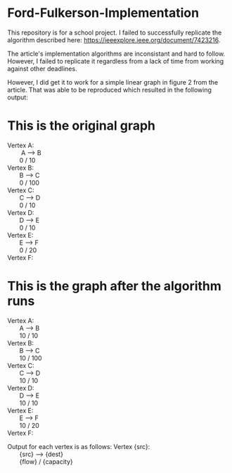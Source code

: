 # Ford-Fulkerson-Implementation

This repository is for a school project. 
I failed to successfully replicate the algorithm described here: 
https://ieeexplore.ieee.org/document/7423216.

The article's implementation algorithms are inconsistant and
hard to follow. However, I failed to replicate it regardless
from a lack of time from working against other deadlines.

However, I did get it to work for a simple linear graph in 
figure 2 from the article. That was able to be reproduced
which resulted in the following output:

# This is the original graph
Vertex A:<br />
	&nbsp; &nbsp; &nbsp; &nbsp; A --> B<br /> 
	&nbsp; &nbsp; &nbsp; &nbsp;0 / 10<br />
Vertex B:<br />
	&nbsp; &nbsp; &nbsp; &nbsp;B --> C<br />
	&nbsp; &nbsp; &nbsp; &nbsp;0 / 100<br />
Vertex C:<br />
	&nbsp; &nbsp; &nbsp; &nbsp;C --> D<br />
	&nbsp; &nbsp; &nbsp; &nbsp;0 / 10<br />
Vertex D:<br />
	&nbsp; &nbsp; &nbsp; &nbsp;D --> E<br />
	&nbsp; &nbsp; &nbsp; &nbsp;0 / 10<br />
Vertex E:<br />
	&nbsp; &nbsp; &nbsp; &nbsp;E --> F<br />
	&nbsp; &nbsp; &nbsp; &nbsp;0 / 20<br />
Vertex F:<br />


# This is the graph after the algorithm runs
Vertex A:<br />
	&nbsp; &nbsp; &nbsp; &nbsp;A --> B<br />
	&nbsp; &nbsp; &nbsp; &nbsp;10 / 10<br />
Vertex B:<br />
	&nbsp; &nbsp; &nbsp; &nbsp;B --> C<br />
	&nbsp; &nbsp; &nbsp; &nbsp;10 / 100<br />
Vertex C:<br />
	&nbsp; &nbsp; &nbsp; &nbsp;C --> D<br />
	&nbsp; &nbsp; &nbsp; &nbsp;10 / 10<br />
Vertex D:<br />
	&nbsp; &nbsp; &nbsp; &nbsp;D --> E<br />
	&nbsp; &nbsp; &nbsp; &nbsp;10 / 10<br />
Vertex E:<br />
	&nbsp; &nbsp; &nbsp; &nbsp;E --> F<br />
	&nbsp; &nbsp; &nbsp; &nbsp;10 / 20<br />
Vertex F:<br />


Output for each vertex is as follows:
Vertex {src}:<br />
  &nbsp; &nbsp; &nbsp; &nbsp;{src} --> {dest}<br />
  &nbsp; &nbsp; &nbsp; &nbsp;{flow} / {capacity}<br />
